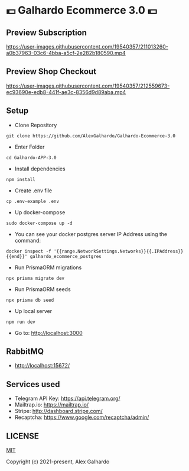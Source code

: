 # 💵 Galhardo Ecommerce 3.0 💵

## Preview Subscription

<https://user-images.githubusercontent.com/19540357/211013260-a0b37963-03c6-4bba-a5cf-2e282b180590.mp4>

## Preview Shop Checkout

<https://user-images.githubusercontent.com/19540357/212559673-ec93690e-edb8-441f-ae3c-8356d9d89aba.mp4>

## Setup

* Clone Repository

<!---->

    git clone https://github.com/AlexGalhardo/Galhardo-Ecommerce-3.0

* Enter Folder

<!---->

    cd Galhardo-APP-3.0

* Install dependencies

<!---->

    npm install

* Create .env file

<!---->

    cp .env-example .env

* Up docker-compose

<!---->

    sudo docker-compose up -d

* You can see your docker postgres server IP Address using the command:

<!---->

    docker inspect -f '{{range.NetworkSettings.Networks}}{{.IPAddress}}{{end}}' galhardo_ecommerce_postgres

* Run PrismaORM migrations

<!---->

    npx prisma migrate dev

* Run PrismaORM seeds

<!---->

    npx prisma db seed

* Up local server

<!---->

    npm run dev

* Go to: <http://localhost:3000>

## RabbitMQ

* <http://localhost:15672/>

## Services used

* Telegram API Key: <https://api.telegram.org/>
* Mailtrap.io: <https://mailtrap.io/>
* Stripe: <http://dashboard.stripe.com/>
* Recaptcha: <https://www.google.com/recaptcha/admin/>

## LICENSE

[MIT](http://opensource.org/licenses/MIT)

Copyright (c) 2021-present, Alex Galhardo
